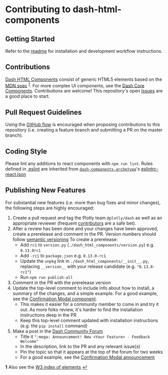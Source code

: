 # Contributing to dash-html-components

## Getting Started

Refer to the [readme](README.md) for installation and development workflow instructions.

## Contributions

[Dash HTML Components][] consist of generic HTML5 elements based on the [MDN spec][] <sup id="n1">[1](#f1)</sup>. For more complex UI components, see the [Dash Core Components][]. Contributions are welcome! This repository's open [Issues][] are a good place to start.

## Pull Request Guidelines

Using the [GitHub flow][] is encouraged when proposing contributions to this repository (i.e. creating a feature branch and submitting a PR on the master branch).

## Coding Style

Please lint any additions to react components with `npm run lint`. Rules defined in [.eslint](.eslint) are inherited from [`dash-components-archetype`](https://github.com/plotly/dash-components-archetype)'s [eslintrc-react.json](https://github.com/plotly/dash-components-archetype)

## Publishing New Features

For substantial new features (i.e. more than bug fixes and minor changes), the following steps are highly encouraged:

1. Create a pull request and tag the Plotly team `@plotly/dash` as well as an appropriate reviewer (frequent [contributors][] are a safe bet).
2. After a review has been done and your changes have been approved, create a prerelease and comment in the PR. Version numbers should follow [semantic versioning][] To create a prerelease:
    * Add `rc1` to `version.py` (`./dash_html_components/version.py`) e.g. `0.13.0rc1`
    * Add `-rc1` to `package.json` e.g. `0.13.0-rc1`
    * Update the `unpkg` link in `./dash_html_components/__init__.py`, replacing `__version__` with your release candidate (e.g. `"0.13.0-rc1"`)
    * Run `npm run publish-all`
3. Comment in the PR with the prerelease version
4. Update the top-level comment to include info about how to install, a summary of the changes, and a simple example. For a good example, see the [Confirmation Modal component][].
    * This makes it easier for a community member to come in and try it out. As more folks review, it's harder to find the installation instructions deep in the PR
    * Keep this top-level comment updated with installation instructions (e.g. the `pip install` command)
5. Make a post in the [Dash Community Forum][]
    * Title it `":mega: Announcement! New <Your Feature> - Feedback Welcome"`
    * In the description, link to the PR and any relevant issue(s)
    * Pin the topic so that it appears at the top of the forum for two weeks
    * For a good example, see the [Confirmation Modal announcement][]

[Dash HTML Components]: https://dash.plot.ly/dash-html-components
[MDN spec]: https://developer.mozilla.org/en-US/docs/Web/HTML/Element 
[Dash Core Components]: https://github.com/plotly/dash-core-components
[Issues]: https://github.com/plotly/dash-html-components/issues
[GitHub flow]: https://guides.github.com/introduction/flow/
[contributors]: https://github.com/plotly/dash-html-components/graphs/contributors
[eslintrc-react.json]: https://github.com/plotly/dash-components-archetype/blob/master/config/eslint/eslintrc-react.json
[semantic versioning]: https://semver.org/
[Dash Community Forum]: https://community.plot.ly/c/dash
[Confirmation Modal component]: https://github.com/plotly/dash-core-components/pull/211#issue-195280462
[Confirmation Modal announcement]: https://community.plot.ly/t/announcing-dash-confirmation-modal-feedback-welcome/11627

<b id="f1">1</b> Also see the [W3 index of elements](https://dev.w3.org/html5/html-author/#index-of-elements) [↩](#n1)

